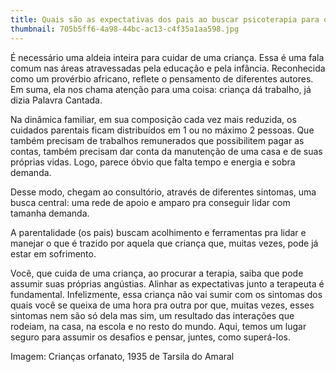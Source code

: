 ```yaml
---
title: Quais são as expectativas dos pais ao buscar psicoterapia para os seus filhos?
thumbnail: 705b5ff6-4a98-44bc-ac13-c4f35a1aa598.jpg
---
```

<!--StartFragment-->

É necessário uma aldeia inteira para cuidar de uma criança. Essa é uma fala comum nas áreas atravessadas pela educação e pela infância. Reconhecida como um provérbio africano, reflete o pensamento de diferentes autores. Em suma, ela nos chama atenção para uma coisa: criança dá trabalho, já dizia Palavra Cantada. 



Na dinâmica familiar, em sua composição cada vez mais reduzida, os cuidados parentais ficam distribuídos em 1 ou no máximo 2 pessoas. Que também precisam de trabalhos remunerados que possibilitem pagar as contas, também precisam dar conta da manutenção de uma casa e de suas próprias vidas. Logo, parece óbvio que falta tempo e energia e sobra demanda. 



Desse modo, chegam ao consultório, através de diferentes sintomas, uma busca central: uma rede de apoio e amparo pra conseguir lidar com tamanha demanda. 



A parentalidade (os pais) buscam acolhimento e ferramentas pra lidar e manejar o que é trazido por aquela que criança que, muitas vezes, pode já estar em sofrimento. 



Você, que cuida de uma criança, ao procurar a terapia, saiba que pode assumir suas próprias angústias. Alinhar as expectativas junto a terapeuta é fundamental. Infelizmente, essa criança não vai sumir com os sintomas dos quais você se queixa de uma hora pra outra por que, muitas vezes, esses sintomas nem são só dela mas sim, um resultado das interações que rodeiam, na casa, na escola e no resto do mundo. Aqui, temos um lugar seguro para assumir os desafios e pensar, juntes, como superá-los. 

Imagem: Crianças orfanato, 1935 de Tarsila do Amaral



<!--EndFragment-->